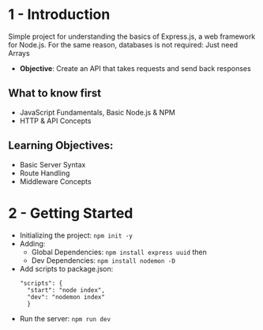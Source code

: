 # 1 - Introduction
Simple project for understanding the basics of Express.js, a web framework for Node.js. For the same reason, databases is not required: Just need Arrays 
 
- **Objective**: Create an API that takes requests and send back responses

## What to know first
 - JavaScript Fundamentals, Basic Node.js & NPM
 - HTTP & API Concepts 
 
## Learning Objectives:
 - Basic Server Syntax
 - Route Handling
 - Middleware Concepts

# 2 - Getting Started 
- Initializing the project: ``npm init -y``
- Adding: 
  - Global Dependencies: ``npm install express uuid`` then 
  - Dev Dependencies: ``npm install nodemon -D`` 
- Add scripts to package.json: 
  ```
  "scripts": {
    "start": "node index",
    "dev": "nodemon index"
    }
  ```
- Run the server: ``npm run dev``